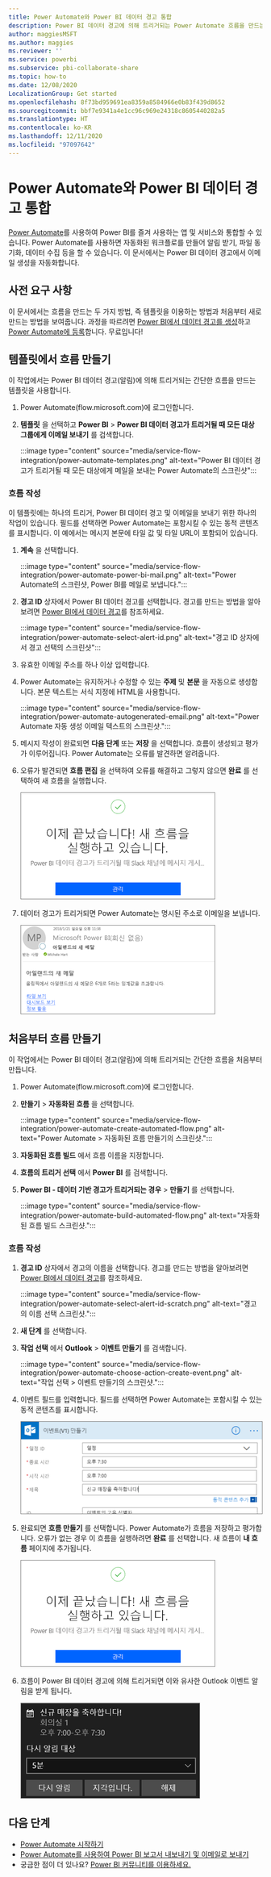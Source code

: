 ```yaml
---
title: Power Automate와 Power BI 데이터 경고 통합
description: Power BI 데이터 경고에 의해 트리거되는 Power Automate 흐름을 만드는 방법에 대해 알아봅니다.
author: maggiesMSFT
ms.author: maggies
ms.reviewer: ''
ms.service: powerbi
ms.subservice: pbi-collaborate-share
ms.topic: how-to
ms.date: 12/08/2020
LocalizationGroup: Get started
ms.openlocfilehash: 8f73bd959691ea8359a8584966e0b83f439d8652
ms.sourcegitcommit: bbf7e9341a4e1cc96c969e24318c8605440282a5
ms.translationtype: HT
ms.contentlocale: ko-KR
ms.lasthandoff: 12/11/2020
ms.locfileid: "97097642"
---
```

# <a name="integrate-power-bi-data-alerts-with-power-automate"></a>Power Automate와 Power BI 데이터 경고 통합

[Power Automate](/power-automate/getting-started)를 사용하여 Power BI를 즐겨 사용하는 앱 및 서비스와 통합할 수 있습니다. Power Automate를 사용하면 자동화된 워크플로를 만들어 알림 받기, 파일 동기화, 데이터 수집 등을 할 수 있습니다. 이 문서에서는 Power BI 데이터 경고에서 이메일 생성을 자동화합니다.

## <a name="prerequisites"></a>사전 요구 사항
이 문서에서는 흐름을 만드는 두 가지 방법, 즉 템플릿을 이용하는 방법과 처음부터 새로 만드는 방법을 보여줍니다. 과정을 따르려면 [Power BI에서 데이터 경고를 생성](../create-reports/service-set-data-alerts.md)하고 [Power Automate에 등록](https://flow.microsoft.com/#home-signup)합니다. 무료입니다!

## <a name="create-a-flow-from-a-template"></a>템플릿에서 흐름 만들기
이 작업에서는 Power BI 데이터 경고(알림)에 의해 트리거되는 간단한 흐름을 만드는 템플릿을 사용합니다.

1. Power Automate(flow.microsoft.com)에 로그인합니다.
2. **템플릿** 을 선택하고 **Power BI** > **Power BI 데이터 경고가 트리거될 때 모든 대상 그룹에게 이메일 보내기** 를 검색합니다.
   
    :::image type="content" source="media/service-flow-integration/power-automate-templates.png" alt-text="Power BI 데이터 경고가 트리거될 때 모든 대상에게 메일을 보내는 Power Automate의 스크린샷":::

### <a name="build-the-flow"></a>흐름 작성
이 템플릿에는 하나의 트리거, Power BI 데이터 경고 및 이메일을 보내기 위한 하나의 작업이 있습니다. 필드를 선택하면 Power Automate는 포함시킬 수 있는 동적 콘텐츠를 표시합니다.  이 예에서는 메시지 본문에 타일 값 및 타일 URL이 포함되어 있습니다.

1. **계속** 을 선택합니다.

    :::image type="content" source="media/service-flow-integration/power-automate-power-bi-mail.png" alt-text="Power Automate의 스크린샷, Power BI를 메일로 보냅니다.":::

1. **경고 ID** 상자에서 Power BI 데이터 경고를 선택합니다. 경고를 만드는 방법을 알아보려면 [Power BI에서 데이터 경고](../create-reports/service-set-data-alerts.md)를 참조하세요.
   
    :::image type="content" source="media/service-flow-integration/power-automate-select-alert-id.png" alt-text="경고 ID 상자에서 경고 선택의 스크린샷":::
2. 유효한 이메일 주소를 하나 이상 입력합니다.

3. Power Automate는 유지하거나 수정할 수 있는 **주제** 및 **본문** 을 자동으로 생성합니다. 본문 텍스트는 서식 지정에 HTML을 사용합니다.

    :::image type="content" source="media/service-flow-integration/power-automate-autogenerated-email.png" alt-text="Power Automate 자동 생성 이메일 텍스트의 스크린샷.":::

1. 메시지 작성이 완료되면 **다음 단계** 또는 **저장** 을 선택합니다.  흐름이 생성되고 평가가 이루어집니다.  Power Automate는 오류를 발견하면 알려줍니다.
2. 오류가 발견되면 **흐름 편집** 을 선택하여 오류를 해결하고 그렇지 않으면 **완료** 를 선택하여 새 흐름을 실행합니다.
   
   ![Power Automate 성공 메시지의 스크린샷.](media/service-flow-integration/power-bi-flow-running.png)
5. 데이터 경고가 트리거되면 Power Automate는 명시된 주소로 이메일을 보냅니다.  
   
   ![Power Automate 경고 이메일의 스크린샷.](media/service-flow-integration/power-bi-flow-email2.png)

## <a name="create-a-flow-from-scratch"></a>처음부터 흐름 만들기
이 작업에서는 Power BI 데이터 경고(알림)에 의해 트리거되는 간단한 흐름을 처음부터 만듭니다.

1. Power Automate(flow.microsoft.com)에 로그인합니다.
2. **만들기** > **자동화된 흐름** 을 선택합니다.

    :::image type="content" source="media/service-flow-integration/power-automate-create-automated-flow.png" alt-text="Power Automate > 자동화된 흐름 만들기의 스크린샷.":::   
3. **자동화된 흐름 빌드** 에서 흐름 이름을 지정합니다.
1. **흐름의 트리거 선택** 에서 **Power BI** 를 검색합니다.
1. **Power BI - 데이터 기반 경고가 트리거되는 경우** > **만들기** 를 선택합니다.

    :::image type="content" source="media/service-flow-integration/power-automate-build-automated-flow.png" alt-text="자동화된 흐름 빌드 스크린샷.":::

### <a name="build-your-flow"></a>흐름 작성
1. **경고 ID** 상자에서 경고의 이름을 선택합니다. 경고를 만드는 방법을 알아보려면 [Power BI에서 데이터 경고](../create-reports/service-set-data-alerts.md)를 참조하세요.

    :::image type="content" source="media/service-flow-integration/power-automate-select-alert-id-scratch.png" alt-text="경고의 이름 선택 스크린샷.":::   

2. **새 단계** 를 선택합니다.
   
3. **작업 선택** 에서 **Outlook** > **이벤트 만들기** 를 검색합니다.

    :::image type="content" source="media/service-flow-integration/power-automate-choose-action-create-event.png" alt-text="작업 선택 > 이벤트 만들기의 스크린샷.":::   
4. 이벤트 필드를 입력합니다. 필드를 선택하면 Power Automate는 포함시킬 수 있는 동적 콘텐츠를 표시합니다.
   
   ![흐름 계속 빌드의 스크린샷.](media/service-flow-integration/power-bi-flow-event.png)
5. 완료되면 **흐름 만들기** 를 선택합니다.  Power Automate가 흐름을 저장하고 평가합니다. 오류가 없는 경우 이 흐름을 실행하려면 **완료** 를 선택합니다.  새 흐름이 **내 흐름** 페이지에 추가됩니다.
   
   ![흐름 완료의 스크린샷.](media/service-flow-integration/power-bi-flow-running.png)
6. 흐름이 Power BI 데이터 경고에 의해 트리거되면 이와 유사한 Outlook 이벤트 알림을 받게 됩니다.
   
    ![Power Automate의 스크린샷이 Outlook 알림을 트리거합니다.](media/service-flow-integration/power-bi-flow-notice.png)

## <a name="next-steps"></a>다음 단계
* [Power Automate 시작하기](/power-automate/getting-started/)
* [Power Automate를 사용하여 Power BI 보고서 내보내기 및 이메일로 보내기](service-automate-power-bi-report-export.md)
* 궁금한 점이 더 있나요? [Power BI 커뮤니티를 이용하세요.](https://community.powerbi.com/)
